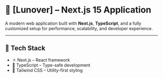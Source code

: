 # 🚀 [Lunover] – Next.js 15 Application

A modern web application built with **Next.js**, **TypeScript**, and a fully customized setup for performance, scalability, and developer experience.

---

## 🧩 Tech Stack

- ⚛️ Next.js – React framework
- 🧠 TypeScript – Type-safe development
- 🎨 Tailwind CSS – Utility-first styling
